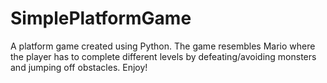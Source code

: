 # SimplePlatformGame
A platform game created using Python. The game resembles Mario where the player has to complete different levels by defeating/avoiding monsters and jumping off obstacles. Enjoy!
